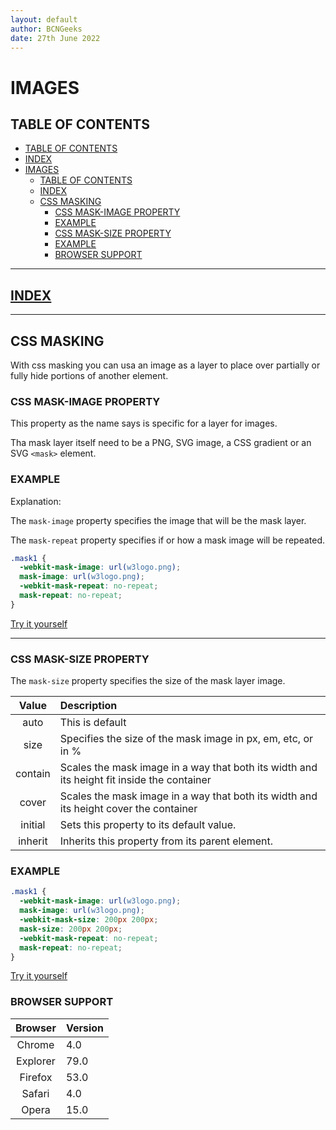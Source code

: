 ```yaml
---
layout: default
author: BCNGeeks
date: 27th June 2022
---
```


# IMAGES

## TABLE OF CONTENTS

- [TABLE OF CONTENTS](#table-of-contents)
- [INDEX](#index)
- [IMAGES](#images)
  - [TABLE OF CONTENTS](#table-of-contents)
  - [INDEX](#index)
  - [CSS MASKING](#css-masking)
    - [CSS MASK-IMAGE PROPERTY](#css-mask-image-property)
    - [EXAMPLE](#example)
    - [CSS MASK-SIZE PROPERTY](#css-mask-size-property)
    - [EXAMPLE](#example-1)
    - [BROWSER SUPPORT](#browser-support)

---

## [INDEX](./index.md)

---

## CSS MASKING

With css masking you can usa an image as a layer to place over partially or fully hide portions of another element.

### CSS MASK-IMAGE PROPERTY

This property as the name says is specific for a layer for images.

Tha mask layer itself need to be a PNG, SVG image, a CSS gradient or an SVG `<mask>` element.

### EXAMPLE

Explanation:

The `mask-image` property specifies the image that will be the mask layer.

The `mask-repeat` property specifies if or how a mask image will be repeated.

```CSS
.mask1 {
  -webkit-mask-image: url(w3logo.png);
  mask-image: url(w3logo.png);
  -webkit-mask-repeat: no-repeat;
  mask-repeat: no-repeat;
}
```

[Try it yourself](https://www.w3schools.com/css/tryit.asp?filename=trycss3_mask-image)

---

### CSS MASK-SIZE PROPERTY

The `mask-size` property specifies the size of the mask layer image.

| Value | Description |
|:----:|:-------------|
| auto  | This is default |
| size  | Specifies the size of the mask image in px, em, etc, or in % |
| contain | Scales the mask image in a way that both its width and its height fit inside the container |
| cover | Scales the mask image in a way that both its width and its height cover the container |
| initial | Sets this property to its default value.|
| inherit | Inherits this property from its parent element. |

### EXAMPLE

```CSS
.mask1 {
  -webkit-mask-image: url(w3logo.png);
  mask-image: url(w3logo.png);
  -webkit-mask-size: 200px 200px;
  mask-size: 200px 200px;
  -webkit-mask-repeat: no-repeat;
  mask-repeat: no-repeat;
}
```

[Try it yourself](https://www.w3schools.com/cssref/tryit.asp?filename=trycss3_mask-size2)

### BROWSER SUPPORT

| Browser | Version |
|:----:|:-------------|
| Chrome  | 4.0 |
| Explorer  | 79.0 |
| Firefox | 53.0 |
| Safari | 4.0 |
| Opera | 15.0 |